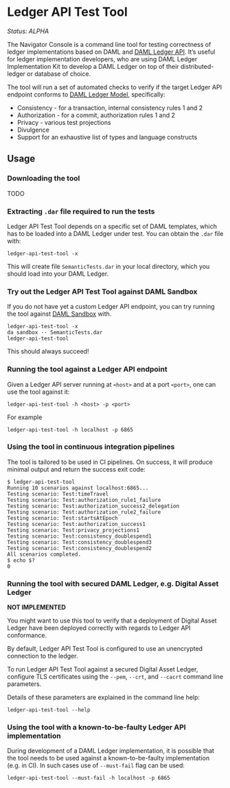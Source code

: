 # Ledger API Test Tool

*Status: ALPHA*

The Navigator Console is a command line tool for testing correctness of ledger
implementations based on DAML and [DAML Ledger
API](https://docs.daml.com/app-dev/ledger-api-introduction/index.html). It’s
useful for ledger implementation developers, who are using DAML Ledger
Implementation Kit to develop a DAML Ledger on top of their distributed-ledger
or database of choice.

The tool will run a set of automated checks to verify if the target Ledger API
endpoint conforms to [DAML Ledger
Model](https://docs.daml.com/concepts/ledger-model/index.html), specifically:

* Consistency - for a transaction, internal consistency rules 1 and 2
* Authorization - for a commit, authorization rules 1 and 2
* Privacy - various test projections
* Divulgence
* Support for an exhaustive list of types and language constructs

## Usage

### Downloading the tool

TODO

### Extracting `.dar` file required to run the tests

Ledger API Test Tool depends on a specific set of DAML templates, which has to
be loaded into a DAML Ledger under test. You can obtain the `.dar` file with:

    ledger-api-test-tool -x

This will create file `SemanticTests.dar` in your local directory, which you
should load into your DAML Ledger.

### Try out the Ledger API Test Tool against DAML Sandbox

If you do not have yet a custom Ledger API endpoint, you can try running the
tool against [DAML Sandbox](https://docs.daml.com/tools/sandbox.html) with.

    ledger-api-test-tool -x
    da sandbox -- SemanticTests.dar
    ledger-api-test-tool

This should always succeed! 

### Running the tool against a Ledger API endpoint

Given a Ledger API server running at `<host>` and at a port `<port>`, one can
use the tool against it:

    ledger-api-test-tool -h <host> -p <port>

For example

    ledger-api-test-tool -h localhost -p 6865

### Using the tool in continuous integration pipelines

The tool is tailored to be used in CI pipelines. On success, it will produce
minimal output and return the success exit code:

    $ ledger-api-test-tool
    Running 10 scenarios against localhost:6865...
    Testing scenario: Test:timeTravel
    Testing scenario: Test:authorization_rule1_failure
    Testing scenario: Test:authorization_success2_delegation
    Testing scenario: Test:authorization_rule2_failure
    Testing scenario: Test:startsAtEpoch
    Testing scenario: Test:authorization_success1
    Testing scenario: Test:privacy_projections1
    Testing scenario: Test:consistency_doublespend1
    Testing scenario: Test:consistency_doublespend3
    Testing scenario: Test:consistency_doublespend2
    All scenarios completed.
    $ echo $?
    0

### Running the tool with secured DAML Ledger, e.g. Digital Asset Ledger

**NOT IMPLEMENTED**

You might want to use this tool to verify that a deployment of Digital Asset
Ledger have been deployed correctly with regards to Ledger API conformance.

By default, Ledger API Test Tool is configured to use an unencrypted connection
to the ledger.

To run Ledger API Test Tool against a secured Digital Asset Ledger, configure
TLS certificates using the `--pem`, `--crt`, and `--cacrt` command line
parameters.

Details of these parameters are explained in the command line help:

    ledger-api-test-tool --help

### Using the tool with a known-to-be-faulty Ledger API implementation

During development of a DAML Ledger implementation, it is possible that the tool
needs to be used against a known-to-be-faulty implementation (e.g. in CI). In
such cases use of `--must-fail` flag can be used:

    ledger-api-test-tool --must-fail -h localhost -p 6865

